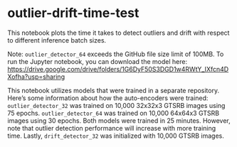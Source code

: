 # outlier-drift-time-test

This notebook plots the time it takes to detect outliers and drift with respect to different inference batch sizes.

Note: `outlier_detector_64` exceeds the GitHub file size limit of 100MB. To run the Jupyter notebook, you can download the model here: https://drive.google.com/drive/folders/1G6DyF50S3DGD1w4RWtY_IXfcn4DXofha?usp=sharing

This notebook utilizes models that were trained in a separate repository. Here’s some information about how the auto-encoders were trained: `outlier_detector_32` was trained on 10,000 32x32x3 GTSRB images using 75 epochs. `outlier_detector_64` was trained on 10,000 64x64x3 GTSRB images using 30 epochs. Both models were trained in 25 minutes. However, note that outlier detection performance will increase with more training time. Lastly, `drift_detector_32` was initialized with 10,000 GTSRB images.
